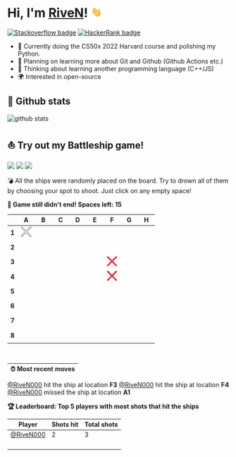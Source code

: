 # Hi, I'm [RiveN](https://github.com/RiveN000)! <img alt="waving gif" src="assets/waving.gif" width="25">

<a href="https://stackoverflow.com/users/14048071" target="_blank"><img src="https://img.shields.io/badge/-Stackoverflow-f48225?style=flat-square&labelColor=f48225&logo=stackoverflow&logoColor=white" alt="Stackoverflow badge"></a>
<a href="https://www.hackerrank.com/RiveN000" target="_blank"><img src="https://img.shields.io/badge/-HackerRank-21b857?style=flat-square&labelColor=21b857&logo=hackerrank&logoColor=white" alt="HackerRank badge"></a>

- 🔭 Currently doing the CS50x 2022 Harvard course and polishing my Python.
- 📅 Planning on learning more about Git and Github (Github Actions etc.)
- 🤔 Thinking about learning another programming language (C++/JS)
- 🌍 Interested in open-source

## 🚀 Github stats
<img alt="github stats" src="https://github-readme-stats.vercel.app/api?username=RiveN000&show_icons=true&hide_title=true&theme=gotham&hide=issues&count_private=true&include_all_commits=true&icon_color=12D31D&border_color=0D1117&bg_color=0D1117&title_color=00FF00">

<br>

## ⛵ Try out my Battleship game!
![](https://img.shields.io/badge/Total%20shots-3-blue)
![](https://img.shields.io/badge/Completed%20games-0-brightgreen)
![](https://img.shields.io/badge/Total%20players-1-orange)

💣 All the ships were randomly placed on the board. Try to drown all of them by choosing your spot to shoot. Just click on any empty space!

**🎯 Game still didn't end! Spaces left: 15**

|       | A  | B  | C  | D  | E  | F  | G  | H  |
|-------|----|----|----|----|----|----|----|----|
| **1** |![](https://raw.githubusercontent.com/RiveN000/RiveN000/main/assets/miss_mark.png)|[![](https://raw.githubusercontent.com/RiveN000/RiveN000/main/assets/blank.png)](https://github.com/RiveN000/RiveN000/issues/new?title=battleship%7Cshoot%7C1&body=Just+push+%27Submit+new+issue%27+without+editing+the+title.+The+README+will+be+updated+after+approximately+30+seconds.)|[![](https://raw.githubusercontent.com/RiveN000/RiveN000/main/assets/blank.png)](https://github.com/RiveN000/RiveN000/issues/new?title=battleship%7Cshoot%7C2&body=Just+push+%27Submit+new+issue%27+without+editing+the+title.+The+README+will+be+updated+after+approximately+30+seconds.)|[![](https://raw.githubusercontent.com/RiveN000/RiveN000/main/assets/blank.png)](https://github.com/RiveN000/RiveN000/issues/new?title=battleship%7Cshoot%7C3&body=Just+push+%27Submit+new+issue%27+without+editing+the+title.+The+README+will+be+updated+after+approximately+30+seconds.)|[![](https://raw.githubusercontent.com/RiveN000/RiveN000/main/assets/blank.png)](https://github.com/RiveN000/RiveN000/issues/new?title=battleship%7Cshoot%7C4&body=Just+push+%27Submit+new+issue%27+without+editing+the+title.+The+README+will+be+updated+after+approximately+30+seconds.)|[![](https://raw.githubusercontent.com/RiveN000/RiveN000/main/assets/blank.png)](https://github.com/RiveN000/RiveN000/issues/new?title=battleship%7Cshoot%7C5&body=Just+push+%27Submit+new+issue%27+without+editing+the+title.+The+README+will+be+updated+after+approximately+30+seconds.)|[![](https://raw.githubusercontent.com/RiveN000/RiveN000/main/assets/blank.png)](https://github.com/RiveN000/RiveN000/issues/new?title=battleship%7Cshoot%7C6&body=Just+push+%27Submit+new+issue%27+without+editing+the+title.+The+README+will+be+updated+after+approximately+30+seconds.)|[![](https://raw.githubusercontent.com/RiveN000/RiveN000/main/assets/blank.png)](https://github.com/RiveN000/RiveN000/issues/new?title=battleship%7Cshoot%7C7&body=Just+push+%27Submit+new+issue%27+without+editing+the+title.+The+README+will+be+updated+after+approximately+30+seconds.)|
| **2** |[![](https://raw.githubusercontent.com/RiveN000/RiveN000/main/assets/blank.png)](https://github.com/RiveN000/RiveN000/issues/new?title=battleship%7Cshoot%7C9&body=Just+push+%27Submit+new+issue%27+without+editing+the+title.+The+README+will+be+updated+after+approximately+30+seconds.)|[![](https://raw.githubusercontent.com/RiveN000/RiveN000/main/assets/blank.png)](https://github.com/RiveN000/RiveN000/issues/new?title=battleship%7Cshoot%7C10&body=Just+push+%27Submit+new+issue%27+without+editing+the+title.+The+README+will+be+updated+after+approximately+30+seconds.)|[![](https://raw.githubusercontent.com/RiveN000/RiveN000/main/assets/blank.png)](https://github.com/RiveN000/RiveN000/issues/new?title=battleship%7Cshoot%7C11&body=Just+push+%27Submit+new+issue%27+without+editing+the+title.+The+README+will+be+updated+after+approximately+30+seconds.)|[![](https://raw.githubusercontent.com/RiveN000/RiveN000/main/assets/blank.png)](https://github.com/RiveN000/RiveN000/issues/new?title=battleship%7Cshoot%7C12&body=Just+push+%27Submit+new+issue%27+without+editing+the+title.+The+README+will+be+updated+after+approximately+30+seconds.)|[![](https://raw.githubusercontent.com/RiveN000/RiveN000/main/assets/blank.png)](https://github.com/RiveN000/RiveN000/issues/new?title=battleship%7Cshoot%7C13&body=Just+push+%27Submit+new+issue%27+without+editing+the+title.+The+README+will+be+updated+after+approximately+30+seconds.)|[![](https://raw.githubusercontent.com/RiveN000/RiveN000/main/assets/blank.png)](https://github.com/RiveN000/RiveN000/issues/new?title=battleship%7Cshoot%7C14&body=Just+push+%27Submit+new+issue%27+without+editing+the+title.+The+README+will+be+updated+after+approximately+30+seconds.)|[![](https://raw.githubusercontent.com/RiveN000/RiveN000/main/assets/blank.png)](https://github.com/RiveN000/RiveN000/issues/new?title=battleship%7Cshoot%7C15&body=Just+push+%27Submit+new+issue%27+without+editing+the+title.+The+README+will+be+updated+after+approximately+30+seconds.)|[![](https://raw.githubusercontent.com/RiveN000/RiveN000/main/assets/blank.png)](https://github.com/RiveN000/RiveN000/issues/new?title=battleship%7Cshoot%7C16&body=Just+push+%27Submit+new+issue%27+without+editing+the+title.+The+README+will+be+updated+after+approximately+30+seconds.)|
| **3** |[![](https://raw.githubusercontent.com/RiveN000/RiveN000/main/assets/blank.png)](https://github.com/RiveN000/RiveN000/issues/new?title=battleship%7Cshoot%7C18&body=Just+push+%27Submit+new+issue%27+without+editing+the+title.+The+README+will+be+updated+after+approximately+30+seconds.)|[![](https://raw.githubusercontent.com/RiveN000/RiveN000/main/assets/blank.png)](https://github.com/RiveN000/RiveN000/issues/new?title=battleship%7Cshoot%7C19&body=Just+push+%27Submit+new+issue%27+without+editing+the+title.+The+README+will+be+updated+after+approximately+30+seconds.)|[![](https://raw.githubusercontent.com/RiveN000/RiveN000/main/assets/blank.png)](https://github.com/RiveN000/RiveN000/issues/new?title=battleship%7Cshoot%7C20&body=Just+push+%27Submit+new+issue%27+without+editing+the+title.+The+README+will+be+updated+after+approximately+30+seconds.)|[![](https://raw.githubusercontent.com/RiveN000/RiveN000/main/assets/blank.png)](https://github.com/RiveN000/RiveN000/issues/new?title=battleship%7Cshoot%7C21&body=Just+push+%27Submit+new+issue%27+without+editing+the+title.+The+README+will+be+updated+after+approximately+30+seconds.)|[![](https://raw.githubusercontent.com/RiveN000/RiveN000/main/assets/blank.png)](https://github.com/RiveN000/RiveN000/issues/new?title=battleship%7Cshoot%7C22&body=Just+push+%27Submit+new+issue%27+without+editing+the+title.+The+README+will+be+updated+after+approximately+30+seconds.)|![](https://raw.githubusercontent.com/RiveN000/RiveN000/main/assets/hit_mark.png)|[![](https://raw.githubusercontent.com/RiveN000/RiveN000/main/assets/blank.png)](https://github.com/RiveN000/RiveN000/issues/new?title=battleship%7Cshoot%7C24&body=Just+push+%27Submit+new+issue%27+without+editing+the+title.+The+README+will+be+updated+after+approximately+30+seconds.)|[![](https://raw.githubusercontent.com/RiveN000/RiveN000/main/assets/blank.png)](https://github.com/RiveN000/RiveN000/issues/new?title=battleship%7Cshoot%7C25&body=Just+push+%27Submit+new+issue%27+without+editing+the+title.+The+README+will+be+updated+after+approximately+30+seconds.)|
| **4** |[![](https://raw.githubusercontent.com/RiveN000/RiveN000/main/assets/blank.png)](https://github.com/RiveN000/RiveN000/issues/new?title=battleship%7Cshoot%7C27&body=Just+push+%27Submit+new+issue%27+without+editing+the+title.+The+README+will+be+updated+after+approximately+30+seconds.)|[![](https://raw.githubusercontent.com/RiveN000/RiveN000/main/assets/blank.png)](https://github.com/RiveN000/RiveN000/issues/new?title=battleship%7Cshoot%7C28&body=Just+push+%27Submit+new+issue%27+without+editing+the+title.+The+README+will+be+updated+after+approximately+30+seconds.)|[![](https://raw.githubusercontent.com/RiveN000/RiveN000/main/assets/blank.png)](https://github.com/RiveN000/RiveN000/issues/new?title=battleship%7Cshoot%7C29&body=Just+push+%27Submit+new+issue%27+without+editing+the+title.+The+README+will+be+updated+after+approximately+30+seconds.)|[![](https://raw.githubusercontent.com/RiveN000/RiveN000/main/assets/blank.png)](https://github.com/RiveN000/RiveN000/issues/new?title=battleship%7Cshoot%7C30&body=Just+push+%27Submit+new+issue%27+without+editing+the+title.+The+README+will+be+updated+after+approximately+30+seconds.)|[![](https://raw.githubusercontent.com/RiveN000/RiveN000/main/assets/blank.png)](https://github.com/RiveN000/RiveN000/issues/new?title=battleship%7Cshoot%7C31&body=Just+push+%27Submit+new+issue%27+without+editing+the+title.+The+README+will+be+updated+after+approximately+30+seconds.)|![](https://raw.githubusercontent.com/RiveN000/RiveN000/main/assets/hit_mark.png)|[![](https://raw.githubusercontent.com/RiveN000/RiveN000/main/assets/blank.png)](https://github.com/RiveN000/RiveN000/issues/new?title=battleship%7Cshoot%7C33&body=Just+push+%27Submit+new+issue%27+without+editing+the+title.+The+README+will+be+updated+after+approximately+30+seconds.)|[![](https://raw.githubusercontent.com/RiveN000/RiveN000/main/assets/blank.png)](https://github.com/RiveN000/RiveN000/issues/new?title=battleship%7Cshoot%7C34&body=Just+push+%27Submit+new+issue%27+without+editing+the+title.+The+README+will+be+updated+after+approximately+30+seconds.)|
| **5** |[![](https://raw.githubusercontent.com/RiveN000/RiveN000/main/assets/blank.png)](https://github.com/RiveN000/RiveN000/issues/new?title=battleship%7Cshoot%7C36&body=Just+push+%27Submit+new+issue%27+without+editing+the+title.+The+README+will+be+updated+after+approximately+30+seconds.)|[![](https://raw.githubusercontent.com/RiveN000/RiveN000/main/assets/blank.png)](https://github.com/RiveN000/RiveN000/issues/new?title=battleship%7Cshoot%7C37&body=Just+push+%27Submit+new+issue%27+without+editing+the+title.+The+README+will+be+updated+after+approximately+30+seconds.)|[![](https://raw.githubusercontent.com/RiveN000/RiveN000/main/assets/blank.png)](https://github.com/RiveN000/RiveN000/issues/new?title=battleship%7Cshoot%7C38&body=Just+push+%27Submit+new+issue%27+without+editing+the+title.+The+README+will+be+updated+after+approximately+30+seconds.)|[![](https://raw.githubusercontent.com/RiveN000/RiveN000/main/assets/blank.png)](https://github.com/RiveN000/RiveN000/issues/new?title=battleship%7Cshoot%7C39&body=Just+push+%27Submit+new+issue%27+without+editing+the+title.+The+README+will+be+updated+after+approximately+30+seconds.)|[![](https://raw.githubusercontent.com/RiveN000/RiveN000/main/assets/blank.png)](https://github.com/RiveN000/RiveN000/issues/new?title=battleship%7Cshoot%7C40&body=Just+push+%27Submit+new+issue%27+without+editing+the+title.+The+README+will+be+updated+after+approximately+30+seconds.)|[![](https://raw.githubusercontent.com/RiveN000/RiveN000/main/assets/blank.png)](https://github.com/RiveN000/RiveN000/issues/new?title=battleship%7Cshoot%7C41&body=Just+push+%27Submit+new+issue%27+without+editing+the+title.+The+README+will+be+updated+after+approximately+30+seconds.)|[![](https://raw.githubusercontent.com/RiveN000/RiveN000/main/assets/blank.png)](https://github.com/RiveN000/RiveN000/issues/new?title=battleship%7Cshoot%7C42&body=Just+push+%27Submit+new+issue%27+without+editing+the+title.+The+README+will+be+updated+after+approximately+30+seconds.)|[![](https://raw.githubusercontent.com/RiveN000/RiveN000/main/assets/blank.png)](https://github.com/RiveN000/RiveN000/issues/new?title=battleship%7Cshoot%7C43&body=Just+push+%27Submit+new+issue%27+without+editing+the+title.+The+README+will+be+updated+after+approximately+30+seconds.)|
| **6** |[![](https://raw.githubusercontent.com/RiveN000/RiveN000/main/assets/blank.png)](https://github.com/RiveN000/RiveN000/issues/new?title=battleship%7Cshoot%7C45&body=Just+push+%27Submit+new+issue%27+without+editing+the+title.+The+README+will+be+updated+after+approximately+30+seconds.)|[![](https://raw.githubusercontent.com/RiveN000/RiveN000/main/assets/blank.png)](https://github.com/RiveN000/RiveN000/issues/new?title=battleship%7Cshoot%7C46&body=Just+push+%27Submit+new+issue%27+without+editing+the+title.+The+README+will+be+updated+after+approximately+30+seconds.)|[![](https://raw.githubusercontent.com/RiveN000/RiveN000/main/assets/blank.png)](https://github.com/RiveN000/RiveN000/issues/new?title=battleship%7Cshoot%7C47&body=Just+push+%27Submit+new+issue%27+without+editing+the+title.+The+README+will+be+updated+after+approximately+30+seconds.)|[![](https://raw.githubusercontent.com/RiveN000/RiveN000/main/assets/blank.png)](https://github.com/RiveN000/RiveN000/issues/new?title=battleship%7Cshoot%7C48&body=Just+push+%27Submit+new+issue%27+without+editing+the+title.+The+README+will+be+updated+after+approximately+30+seconds.)|[![](https://raw.githubusercontent.com/RiveN000/RiveN000/main/assets/blank.png)](https://github.com/RiveN000/RiveN000/issues/new?title=battleship%7Cshoot%7C49&body=Just+push+%27Submit+new+issue%27+without+editing+the+title.+The+README+will+be+updated+after+approximately+30+seconds.)|[![](https://raw.githubusercontent.com/RiveN000/RiveN000/main/assets/blank.png)](https://github.com/RiveN000/RiveN000/issues/new?title=battleship%7Cshoot%7C50&body=Just+push+%27Submit+new+issue%27+without+editing+the+title.+The+README+will+be+updated+after+approximately+30+seconds.)|[![](https://raw.githubusercontent.com/RiveN000/RiveN000/main/assets/blank.png)](https://github.com/RiveN000/RiveN000/issues/new?title=battleship%7Cshoot%7C51&body=Just+push+%27Submit+new+issue%27+without+editing+the+title.+The+README+will+be+updated+after+approximately+30+seconds.)|[![](https://raw.githubusercontent.com/RiveN000/RiveN000/main/assets/blank.png)](https://github.com/RiveN000/RiveN000/issues/new?title=battleship%7Cshoot%7C52&body=Just+push+%27Submit+new+issue%27+without+editing+the+title.+The+README+will+be+updated+after+approximately+30+seconds.)|
| **7** |[![](https://raw.githubusercontent.com/RiveN000/RiveN000/main/assets/blank.png)](https://github.com/RiveN000/RiveN000/issues/new?title=battleship%7Cshoot%7C54&body=Just+push+%27Submit+new+issue%27+without+editing+the+title.+The+README+will+be+updated+after+approximately+30+seconds.)|[![](https://raw.githubusercontent.com/RiveN000/RiveN000/main/assets/blank.png)](https://github.com/RiveN000/RiveN000/issues/new?title=battleship%7Cshoot%7C55&body=Just+push+%27Submit+new+issue%27+without+editing+the+title.+The+README+will+be+updated+after+approximately+30+seconds.)|[![](https://raw.githubusercontent.com/RiveN000/RiveN000/main/assets/blank.png)](https://github.com/RiveN000/RiveN000/issues/new?title=battleship%7Cshoot%7C56&body=Just+push+%27Submit+new+issue%27+without+editing+the+title.+The+README+will+be+updated+after+approximately+30+seconds.)|[![](https://raw.githubusercontent.com/RiveN000/RiveN000/main/assets/blank.png)](https://github.com/RiveN000/RiveN000/issues/new?title=battleship%7Cshoot%7C57&body=Just+push+%27Submit+new+issue%27+without+editing+the+title.+The+README+will+be+updated+after+approximately+30+seconds.)|[![](https://raw.githubusercontent.com/RiveN000/RiveN000/main/assets/blank.png)](https://github.com/RiveN000/RiveN000/issues/new?title=battleship%7Cshoot%7C58&body=Just+push+%27Submit+new+issue%27+without+editing+the+title.+The+README+will+be+updated+after+approximately+30+seconds.)|[![](https://raw.githubusercontent.com/RiveN000/RiveN000/main/assets/blank.png)](https://github.com/RiveN000/RiveN000/issues/new?title=battleship%7Cshoot%7C59&body=Just+push+%27Submit+new+issue%27+without+editing+the+title.+The+README+will+be+updated+after+approximately+30+seconds.)|[![](https://raw.githubusercontent.com/RiveN000/RiveN000/main/assets/blank.png)](https://github.com/RiveN000/RiveN000/issues/new?title=battleship%7Cshoot%7C60&body=Just+push+%27Submit+new+issue%27+without+editing+the+title.+The+README+will+be+updated+after+approximately+30+seconds.)|[![](https://raw.githubusercontent.com/RiveN000/RiveN000/main/assets/blank.png)](https://github.com/RiveN000/RiveN000/issues/new?title=battleship%7Cshoot%7C61&body=Just+push+%27Submit+new+issue%27+without+editing+the+title.+The+README+will+be+updated+after+approximately+30+seconds.)|
| **8** |[![](https://raw.githubusercontent.com/RiveN000/RiveN000/main/assets/blank.png)](https://github.com/RiveN000/RiveN000/issues/new?title=battleship%7Cshoot%7C63&body=Just+push+%27Submit+new+issue%27+without+editing+the+title.+The+README+will+be+updated+after+approximately+30+seconds.)|[![](https://raw.githubusercontent.com/RiveN000/RiveN000/main/assets/blank.png)](https://github.com/RiveN000/RiveN000/issues/new?title=battleship%7Cshoot%7C64&body=Just+push+%27Submit+new+issue%27+without+editing+the+title.+The+README+will+be+updated+after+approximately+30+seconds.)|[![](https://raw.githubusercontent.com/RiveN000/RiveN000/main/assets/blank.png)](https://github.com/RiveN000/RiveN000/issues/new?title=battleship%7Cshoot%7C65&body=Just+push+%27Submit+new+issue%27+without+editing+the+title.+The+README+will+be+updated+after+approximately+30+seconds.)|[![](https://raw.githubusercontent.com/RiveN000/RiveN000/main/assets/blank.png)](https://github.com/RiveN000/RiveN000/issues/new?title=battleship%7Cshoot%7C66&body=Just+push+%27Submit+new+issue%27+without+editing+the+title.+The+README+will+be+updated+after+approximately+30+seconds.)|[![](https://raw.githubusercontent.com/RiveN000/RiveN000/main/assets/blank.png)](https://github.com/RiveN000/RiveN000/issues/new?title=battleship%7Cshoot%7C67&body=Just+push+%27Submit+new+issue%27+without+editing+the+title.+The+README+will+be+updated+after+approximately+30+seconds.)|[![](https://raw.githubusercontent.com/RiveN000/RiveN000/main/assets/blank.png)](https://github.com/RiveN000/RiveN000/issues/new?title=battleship%7Cshoot%7C68&body=Just+push+%27Submit+new+issue%27+without+editing+the+title.+The+README+will+be+updated+after+approximately+30+seconds.)|[![](https://raw.githubusercontent.com/RiveN000/RiveN000/main/assets/blank.png)](https://github.com/RiveN000/RiveN000/issues/new?title=battleship%7Cshoot%7C69&body=Just+push+%27Submit+new+issue%27+without+editing+the+title.+The+README+will+be+updated+after+approximately+30+seconds.)|[![](https://raw.githubusercontent.com/RiveN000/RiveN000/main/assets/blank.png)](https://github.com/RiveN000/RiveN000/issues/new?title=battleship%7Cshoot%7C70&body=Just+push+%27Submit+new+issue%27+without+editing+the+title.+The+README+will+be+updated+after+approximately+30+seconds.)|

<br>

|⏰ Most recent moves|
|--------------------|
[@RiveN000](https://github.com/RiveN000) hit the ship at location **F3**
[@RiveN000](https://github.com/RiveN000) hit the ship at location **F4**
[@RiveN000](https://github.com/RiveN000) missed the ship at location **A1**

**🏆 Leaderboard: Top 5 players with most shots that hit the ships**

|Player|Shots hit|Total shots|
|---|---|---|
|[@RiveN000](https://github.com/RiveN000)|2|3|
|   |   |   |
|   |   |   |
|   |   |   |
|   |   |   |